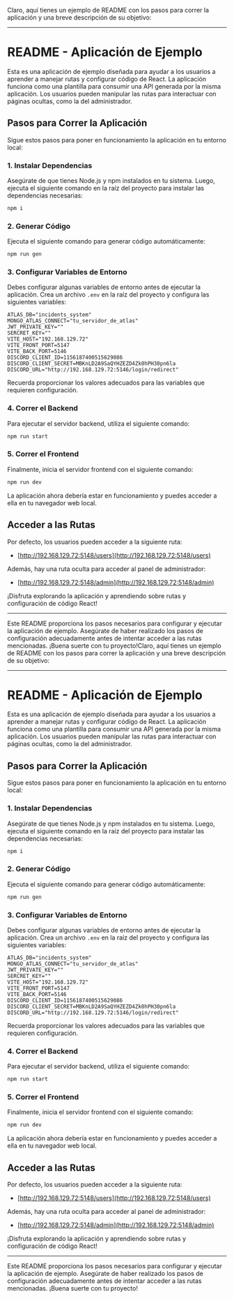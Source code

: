 Claro, aquí tienes un ejemplo de README con los pasos para correr la aplicación y una breve descripción de su objetivo:

---

# README - Aplicación de Ejemplo

Esta es una aplicación de ejemplo diseñada para ayudar a los usuarios a aprender a manejar rutas y configurar código de React. La aplicación funciona como una plantilla para consumir una API generada por la misma aplicación. Los usuarios pueden manipular las rutas para interactuar con páginas ocultas, como la del administrador.

## Pasos para Correr la Aplicación

Sigue estos pasos para poner en funcionamiento la aplicación en tu entorno local:

### 1. Instalar Dependencias

Asegúrate de que tienes Node.js y npm instalados en tu sistema. Luego, ejecuta el siguiente comando en la raíz del proyecto para instalar las dependencias necesarias:

```bash
npm i
```

### 2. Generar Código

Ejecuta el siguiente comando para generar código automáticamente:

```bash
npm run gen
```

### 3. Configurar Variables de Entorno

Debes configurar algunas variables de entorno antes de ejecutar la aplicación. Crea un archivo `.env` en la raíz del proyecto y configura las siguientes variables:

```env
ATLAS_DB="incidents_system"
MONGO_ATLAS_CONNECT="tu_servidor_de_atlas"
JWT_PRIVATE_KEY=""
SERCRET_KEY=""
VITE_HOST="192.168.129.72"
VITE_FRONT_PORT=5147
VITE_BACK_PORT=5146
DISCORD_CLIENT_ID=1156187400515629086
DISCORD_CLIENT_SECRET=MBKnLD2A9SaQYHZEZD4Zk0hPH30pn6la
DISCORD_URL="http://192.168.129.72:5146/login/redirect"
```

Recuerda proporcionar los valores adecuados para las variables que requieren configuración.

### 4. Correr el Backend

Para ejecutar el servidor backend, utiliza el siguiente comando:

```bash
npm run start
```

### 5. Correr el Frontend

Finalmente, inicia el servidor frontend con el siguiente comando:

```bash
npm run dev
```

La aplicación ahora debería estar en funcionamiento y puedes acceder a ella en tu navegador web local.

## Acceder a las Rutas

Por defecto, los usuarios pueden acceder a la siguiente ruta:

- [http://192.168.129.72:5148/users](http://192.168.129.72:5148/users)

Además, hay una ruta oculta para acceder al panel de administrador:

- [http://192.168.129.72:5148/admin](http://192.168.129.72:5148/admin)

¡Disfruta explorando la aplicación y aprendiendo sobre rutas y configuración de código React!

---

Este README proporciona los pasos necesarios para configurar y ejecutar la aplicación de ejemplo. Asegúrate de haber realizado los pasos de configuración adecuadamente antes de intentar acceder a las rutas mencionadas. ¡Buena suerte con tu proyecto!Claro, aquí tienes un ejemplo de README con los pasos para correr la aplicación y una breve descripción de su objetivo:

---

# README - Aplicación de Ejemplo

Esta es una aplicación de ejemplo diseñada para ayudar a los usuarios a aprender a manejar rutas y configurar código de React. La aplicación funciona como una plantilla para consumir una API generada por la misma aplicación. Los usuarios pueden manipular las rutas para interactuar con páginas ocultas, como la del administrador.

## Pasos para Correr la Aplicación

Sigue estos pasos para poner en funcionamiento la aplicación en tu entorno local:

### 1. Instalar Dependencias

Asegúrate de que tienes Node.js y npm instalados en tu sistema. Luego, ejecuta el siguiente comando en la raíz del proyecto para instalar las dependencias necesarias:

```bash
npm i
```

### 2. Generar Código

Ejecuta el siguiente comando para generar código automáticamente:

```bash
npm run gen
```

### 3. Configurar Variables de Entorno

Debes configurar algunas variables de entorno antes de ejecutar la aplicación. Crea un archivo `.env` en la raíz del proyecto y configura las siguientes variables:

```env
ATLAS_DB="incidents_system"
MONGO_ATLAS_CONNECT="tu_servidor_de_atlas"
JWT_PRIVATE_KEY=""
SERCRET_KEY=""
VITE_HOST="192.168.129.72"
VITE_FRONT_PORT=5147
VITE_BACK_PORT=5146
DISCORD_CLIENT_ID=1156187400515629086
DISCORD_CLIENT_SECRET=MBKnLD2A9SaQYHZEZD4Zk0hPH30pn6la
DISCORD_URL="http://192.168.129.72:5146/login/redirect"
```

Recuerda proporcionar los valores adecuados para las variables que requieren configuración.

### 4. Correr el Backend

Para ejecutar el servidor backend, utiliza el siguiente comando:

```bash
npm run start
```

### 5. Correr el Frontend

Finalmente, inicia el servidor frontend con el siguiente comando:

```bash
npm run dev
```

La aplicación ahora debería estar en funcionamiento y puedes acceder a ella en tu navegador web local.

## Acceder a las Rutas

Por defecto, los usuarios pueden acceder a la siguiente ruta:

- [http://192.168.129.72:5148/users](http://192.168.129.72:5148/users)

Además, hay una ruta oculta para acceder al panel de administrador:

- [http://192.168.129.72:5148/admin](http://192.168.129.72:5148/admin)

¡Disfruta explorando la aplicación y aprendiendo sobre rutas y configuración de código React!

---

Este README proporciona los pasos necesarios para configurar y ejecutar la aplicación de ejemplo. Asegúrate de haber realizado los pasos de configuración adecuadamente antes de intentar acceder a las rutas mencionadas. ¡Buena suerte con tu proyecto!